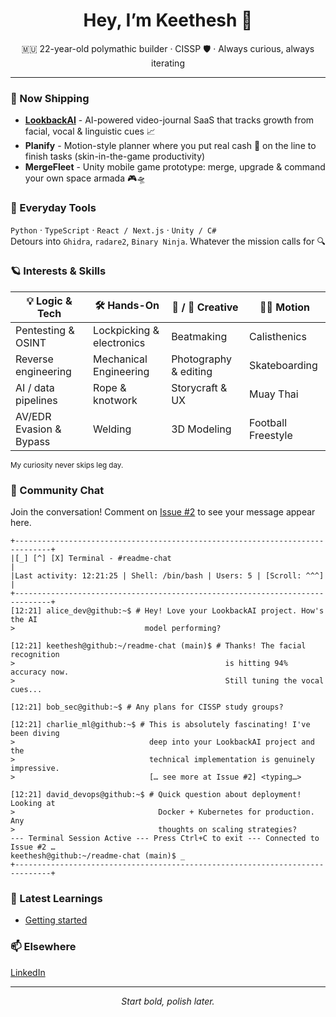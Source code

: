 <!-- GitHub profile README -->
<h1 align="center">Hey, I’m Keethesh 👋</h1>
<p align="center">
  🇲🇺 22-year-old polymathic builder · CISSP 🛡️ · Always curious, always iterating
</p>

---

### 🚢  Now Shipping
- **[LookbackAI](https://lookbackai.com)** - AI-powered video-journal SaaS that tracks growth from facial, vocal & linguistic cues 📈  
- **Planify** - Motion-style planner where you put real cash 💸 on the line to finish tasks (skin-in-the-game productivity)  
- **MergeFleet** - Unity mobile game prototype: merge, upgrade & command your own space armada 🎮🛸  

### 🧰  Everyday Tools
`Python` · `TypeScript` · `React / Next.js` · `Unity / C#`  
Detours into `Ghidra`, `radare2`, `Binary Ninja`. Whatever the mission calls for 🔍

### 🪐  Interests & Skills
| 💡 Logic & Tech | 🛠️ Hands-On | 🎵 / 🎨 Creative | 🏃‍♂️ Motion |
|-----------------|-------------|-----------------|--------------|
| Pentesting & OSINT | Lockpicking & electronics | Beatmaking | Calisthenics |
| Reverse engineering | Mechanical Engineering | Photography & editing | Skateboarding |
| AI / data pipelines | Rope & knotwork | Storycraft & UX | Muay Thai |
| AV/EDR Evasion & Bypass | Welding | 3D Modeling | Football Freestyle |

<sub>My curiosity never skips leg day.</sub>

### 💬 Community Chat
Join the conversation! Comment on [Issue #2](https://github.com/keethesh/keethesh/issues/2) to see your message appear here.

<!-- CHAT_START -->
```
+------------------------------------------------------------------------------+
|[_] [^] [X] Terminal - #readme-chat                                           |
|Last activity: 12:21:25 | Shell: /bin/bash | Users: 5 | [Scroll: ^^^]         |
+------------------------------------------------------------------------------+
[12:21] alice_dev@github:~$ # Hey! Love your LookbackAI project. How's the AI   
>                             model performing?                                 
                                                                                
[12:21] keethesh@github:~/readme-chat (main)$ # Thanks! The facial recognition  
>                                               is hitting 94% accuracy now.    
>                                               Still tuning the vocal cues...  
                                                                                
[12:21] bob_sec@github:~$ # Any plans for CISSP study groups?                   
                                                                                
[12:21] charlie_ml@github:~$ # This is absolutely fascinating! I've been diving 
>                              deep into your LookbackAI project and the        
>                              technical implementation is genuinely impressive.
>                              [… see more at Issue #2] <typing…>               
                                                                                
[12:21] david_devops@github:~$ # Quick question about deployment! Looking at    
>                                Docker + Kubernetes for production. Any        
>                                thoughts on scaling strategies?                
--- Terminal Session Active --- Press Ctrl+C to exit --- Connected to Issue #2 …
keethesh@github:~/readme-chat (main)$ _                                         
+------------------------------------------------------------------------------+
```
<!-- CHAT_END -->

### 🧠 Latest Learnings

<!-- TIL_START -->
* [Getting started](til/001-getting-started.md)
<!-- TIL_END -->

### 📫  Elsewhere
[LinkedIn](https://www.linkedin.com/in/keethesh)

---

<p align="center"><em>Start bold, polish later.</em></p>
